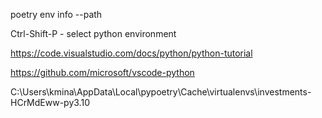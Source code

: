 poetry env info --path

Ctrl-Shift-P - select python environment

https://code.visualstudio.com/docs/python/python-tutorial


https://github.com/microsoft/vscode-python



C:\Users\kmina\AppData\Local\pypoetry\Cache\virtualenvs\investments-HCrMdEww-py3.10